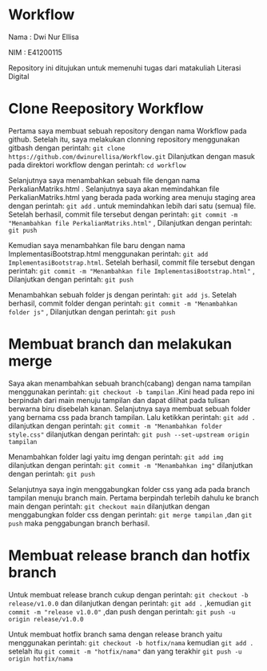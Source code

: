 # Workflow
Nama : Dwi Nur Ellisa

NIM  : E41200115

Repository ini ditujukan untuk memenuhi tugas dari matakuliah Literasi Digital

# Clone Reepository Workflow
Pertama saya membuat sebuah repository dengan nama Workflow pada github. Setelah itu, saya melakukan clonning repository menggunakan gitbash dengan perintah: ```git clone https://github.com/dwinurellisa/Workflow.git``` Dilanjutkan dengan masuk pada direktori workflow dengan perintah: ```cd workflow```

Selanjutnya saya menambahkan sebuah file dengan nama PerkalianMatriks.html . Selanjutnya saya akan memindahkan file PerkalianMatriks.html yang berada pada working area menuju staging area dengan perintah: ```git add``` . untuk memindahkan lebih dari satu (semua) file. Setelah berhasil, commit file tersebut dengan perintah: ```git commit -m "Menambahkan file PerkalianMatriks.html"``` , Dilanjutkan dengan perintah: ```git push```

Kemudian saya menambahkan file baru dengan nama ImplementasiBootstrap.html menggunakan perintah: ```git add ImplementasiBootstrap.html```. Setelah berhasil, commit file tersebut dengan perintah: ```git commit -m "Menambahkan file ImplementasiBootstrap.html"``` , Dilanjutkan dengan perintah: ```git push```

Menambahkan sebuah folder js dengan perintah: ```git add js```. Setelah berhasil, commit folder dengan perintah: ```git commit -m "Menambahkan folder js"``` , Dilanjutkan dengan perintah: ```git push```

# Membuat branch dan melakukan merge
Saya akan menambahkan sebuah branch(cabang) dengan nama tampilan menggunakan perintah: ```git checkout -b tampilan``` .Kini head pada repo ini berpindah dari main menuju tampilan dan dapat dilihat pada tulisan berwarna biru disebelah kanan. Selanjutnya saya membuat sebuah folder yang bernama css pada branch tampilan. Lalu ketikkan perintah: ```git add .``` dilanjutkan dengan perintah: ```git commit -m "Menambahkan folder style.css"``` dilanjutkan dengan perintah: ```git push --set-upstream origin tampilan```

Menambahkan folder lagi yaitu img dengan perintah: ```git add img``` dilanjutkan dengan perintah: ```git commit -m "Menambahkan img"``` dilanjutkan dengan perintah: ```git push```

Selanjutnya saya ingin menggabungkan folder css yang ada pada branch tampilan menuju branch main. Pertama berpindah terlebih dahulu ke branch main dengan perintah: ```git checkout main``` dilanjutkan dengan menggabungkan folder css dengan perintah: ```git merge tampilan``` ,dan ```git push``` maka penggabungan branch berhasil.

# Membuat release branch dan hotfix branch
Untuk membuat release branch cukup dengan perintah: ```git checkout -b release/v1.0.0``` dan dilanjutkan dengan perintah: ```git add .``` ,kemudian ```git commit -m "release v1.0.0"``` ,dan push dengan perintah: ```git push -u origin release/v1.0.0``` 

Untuk membuat hotfix branch sama dengan release branch yaitu menggunakan perintah: ```git checkout -b hotfix/nama``` kemudian ```git add .```  setelah itu ```git commit -m "hotfix/nama"``` dan yang terakhir ```git push -u origin hotfix/nama```
